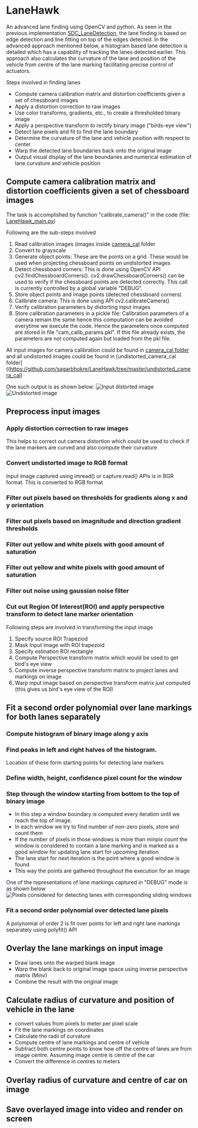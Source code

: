 # LaneHawk
An advanced lane finding using OpenCV and python. As seen in the previous implementation [SDC_LaneDetection](https://github.com/sagarbhokre/SDC_LaneDetection), the lane finding is based on edge detection and line fitting on top of the edges detected. In the advanced approach mentioned below, a histogram based lane detection is detailed which has a capability of tracking the lanes detected earlier. This approach also calculates the curvature of the lane and position of the vehicle from centre of the lane marking facilitating precise control of actuators.

Steps involved in finding lanes

-   Compute camera calibration matrix and distortion coefficients given a set of chessboard images
-   Apply a distortion correction to raw images
-   Use color transforms, gradients, etc., to create a thresholded binary image
-   Apply a perspective transform to rectify binary image ("birds-eye view")
-   Detect lane pixels and fit to find the lane boundary
-   Determine the curvature of the lane and vehicle position with respect to center
-   Warp the detected lane boundaries back onto the original image
-   Output visual display of the lane boundaries and numerical estimation of lane curvature and vehicle position



## Compute camera calibration matrix and distortion coefficients given a set of chessboard images
The task is accomplished by function "calibrate_camera()" in the code (file: [LaneHawk_main.py](https://github.com/sagarbhokre/LaneHawk/blob/master/LaneHawk_main.py))

Following are the sub-steps involved
1. Read calibration images (images inside [camera_cal](https://github.com/sagarbhokre/LaneHawk/tree/master/camera_cal) folder 
2. Convert to grayscale
3. Generate object points: These are the points on a grid. These would be used when projecting chessboard points on undistorted images
4. Detect chessboard corners: This is done using OpenCV API cv2.findChessboardCorners(). cv2.drawChessboardCorners() can be used to verify if the chessboard points are detected correctly. This call is currently controlled by a global variable "DEBUG".
5. Store object points and image points (detected chessboard corners)
6. Calibrate camera: This is done using API cv2.calibrateCamera()
7. Verify calibration parameters by distorting input images
8. Store calibration parameters in a pickle file: Calibration parameters of a camera remain the same hence this computation can be avoided everytime we execute the code. Hence the parameters once computed are stored in file "cam_calib_params.pkl". If this file already exists, the parameters are not computed again but loaded from the pkl file.
    
All input images for camera calibration could be found in [camera_cal folder](https://github.com/sagarbhokre/LaneHawk/tree/master/camera_cal) and all undistorted images could be found in [undistorted_camera_cal folder]((https://github.com/sagarbhokre/LaneHawk/tree/master/undistorted_camera_cal)

One such output is as shown below:
![Input distorted image](https://github.com/sagarbhokre/LaneHawk/blob/master/camera_cal/calibration1.jpg "Input distorted image") ![Undistorted image](https://github.com/sagarbhokre/LaneHawk/blob/master/undistorted_camera_cal/calibration1.jpg "Undistorted image")


## Preprocess input images

### Apply distortion correction to raw images
This helps to correct out camera distortion which could be used to check if the lane markers are curved and also compute their curvature 
### Convert undistorted image to RGB format
Input image captured using imread() or capture.read() APIs is in BGR format. This is converted to RGB format
 
### Filter out pixels based on thresholds for gradients along x and y orientation
### Filter out pixels based on imagnitude and direction gradient thresholds
### Filter out yellow and white pixels with good amount of saturation
### Filter out yellow and white pixels with good amount of saturation
### Filter out noise using gaussian noise filter
### Cut out Region Of Interest(ROI) and apply perspective transform to detect lane marker orientation
Following steps are involved in transforming the input image
1. Specify source ROI Trapeziod
2. Mask Input image with ROI trapezoid
3. Specify estination ROI rectangle
4. Compute Perspective transform matrix which would be used to get bird's eye view
5. Compute inverse perspective transform matrix to project lanes and markings on image
6. Warp input image based on perspective transform matrix just computed (this gives us bird's eye view of the ROI)

## Fit a second order polynomial over lane markings for both lanes separately
### Compute histogram of binary image along y axis
### Find peaks in left and right halves of the histogram.
Location of these form starting points for detecting lane markers
### Define width, height, confidence pixel count for the window
### Step through the window starting from bottom to the top of binary image
- In this step a window boundary is computed every iteration until we reach the top of image. 
- In each window we try to find number of non-zero pixels, store and count them
- If the number of pixels in those windows is more than minpix count the window is considered to contain a lane marking and is marked as a good window for updating lane start for upcoming iteration
- The lane start for next iteration is the point where a good window is found
- This way the points are gathered throughout the execution for an image

One of the representations of lane markings captured in "DEBUG" mode is as shown below 
![Pixels considered for detecting lanes with corresponding sliding windows](https://github.com/sagarbhokre/LaneHawk/blob/master/debug_images/Debug_lane_markings.jpg "Pixels considered for detecting lanes with corresponding sliding windows")
    
### Fit a second order polynomial over detected lane pixels
A polynomial of order 2 is fit over points for left and right lane markings separately using polyfit() API
    
## Overlay the lane markings on input image
- Draw lanes onto the warped blank image
- Warp the blank back to original image space using inverse perspective matrix (Minv)
- Combine the result with the original image

## Calculate radius of curvature and position of vehicle in the lane
- convert values from pixels to meter per pixel scale
- Fit the lane markings on coordinates
- Calculate the radii of curvature
- Compute centre of lane markings and centre of vehicle
- Subtract both centre points to know how off the centre of lanes are from image centre. Assuming image centre is centre of the car
- Convert the difference in centres to meters

## Overlay radius of curvature and centre of car on image

## Save overlayed image into video and render on screen


